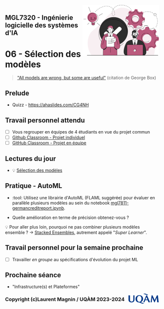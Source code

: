 
<img style="float: right;" src="../../images/component_engineering.svg" alt="EngineeringAISystems" width="250"/>

## MGL7320 - Ingénierie logicielle des systèmes d'IA
# 06 - Sélection des modèles

> ["All models are wrong, but some are useful"](https://en.wikipedia.org/wiki/All_models_are_wrong) (citation de George Box)

## Prelude

- Quizz - https://ahaslides.com/CG4NH

## Travail personnel attendu
- [ ] Vous regrouper en équipes de 4 étudiants en vue du projet commun
- [ ] [Github Classroom - Projet individuel](https://classroom.github.com/a/hZT7Ifs6)
- [ ] [GitHub Classroom - Projet en équipe](https://classroom.github.com/a/3yOWEyQK)

## Lectures du jour
- :bulb: [Sélection des modèles](./06_model_selection_slides.pdf)

## Pratique - AutoML

- :tool: Utilisez une librairie d'AutoML (FLAML suggérée) pour évaluer en parallèle plusieurs modèles au sein du notebook [mgl7811-germancreditreport.ipynb](../02_machine_learning/solution/mgl7811-germancreditreport.ipynb).

- Quelle amélioration en terme de précision obtenez-vous ?

:bulb: Pour aller plus loin, pourquoi ne pas combiner plusieurs modèles ensemble ?
-> [Stacked Ensembles](https://docs.h2o.ai/h2o/latest-stable/h2o-docs/data-science/stacked-ensembles.html), autrement appelé "_Super Learner_".

## Travail personnel pour la semaine prochaine

- [ ] Travailler _en groupe_ au spécifications d'évolution du projet ML

## Prochaine séance

- "Infrastructure(s) et Plateformes"


<img style="float: right;" align="right" src="../../images/uqam.png" alt="uqàm" width="100"/>

### Copyright (c)Laurent Magnin / UQÀM 2023-2024
